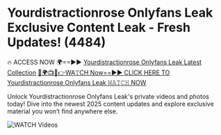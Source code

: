 # Yourdistractionrose Onlyfans Leak Exclusive Content Leak - Fresh Updates! (4484)

🔥 ACCESS NOW 🌍==►► <a href="https://tinyurl.com/3fjeunct" rel="nofollow">Yourdistractionrose Onlyfans Leak Latest Collection</a></h3>
[🔴🌍📺📱👉WA𝚃CH Now==►► CLICK HERE TO Yourdistractionrose Onlyfans Leak 𝚆𝙰𝚃𝙲𝙷 NOW](https://tinyurl.com/3fjeunct)

Unlock Yourdistractionrose Onlyfans Leak's private videos and photos today! Dive into the newest 2025 content updates and explore exclusive material you won’t find anywhere else.


<a href="https://tinyurl.com/3fjeunct" rel="nofollow" data-target="animated-image.originalLink"><img src="https://camo.githubusercontent.com/8a4f000d20f83aca3bf7ec5f350d767afa0574a8a352519fd8cfa583a6f93a33/68747470733a2f2f692e696d6775722e636f6d2f644a486b345a712e676966" alt="WATCH Videos" data-canonical-src="https://i.imgur.com/dJHk4Zq.gif" style="max-width: 100%; display: inline-block;" data-target="animated-image.originalImage"></a>
